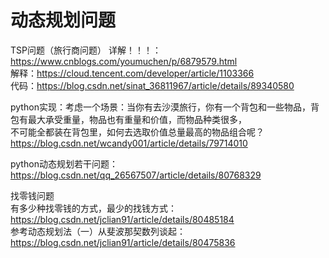 # 动态规划问题

TSP问题（旅行商问题）
详解！！！：https://www.cnblogs.com/youmuchen/p/6879579.html<br>
解释：https://cloud.tencent.com/developer/article/1103366<br>
代码：https://blog.csdn.net/sinat_36811967/article/details/89340580<br>

python实现：考虑一个场景：当你有去沙漠旅行，你有一个背包和一些物品，背包有最大承受重量，物品也有重量和价值，而物品种类很多，<br>
不可能全都装在背包里，如何去选取价值总量最高的物品组合呢？<br>
https://blog.csdn.net/wcandy001/article/details/79714010<br>


python动态规划若干问题：<br>
https://blog.csdn.net/qq_26567507/article/details/80768329<br>



找零钱问题<br>
有多少种找零钱的方式，最少的找钱方式：https://blog.csdn.net/jclian91/article/details/80485184<br>
参考动态规划法（一）从斐波那契数列谈起：https://blog.csdn.net/jclian91/article/details/80475836
